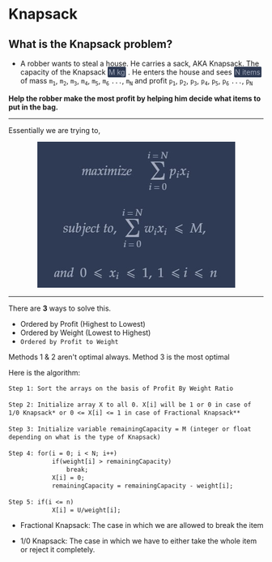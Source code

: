 # Knapsack


## What is the Knapsack problem?

 
- A robber wants to steal a house. He carries a sack, AKA Knapsack. The capacity of the Knapsack <mark style="background-color: #2F3B54; color:#A2AABC; border-radius:2px; padding:2px">M kg</mark> . He enters the house and sees <mark style="background-color: #2F3B54; color:#A2AABC; border-radius:2px; padding:2px">N items</mark>
 of mass    `m`<sub>`1`</sub>, `m`<sub>`2`</sub>, `m`<sub>`3`</sub>, `m`<sub>`4`</sub>, `m`<sub>`5`</sub>, `m`<sub>`6`</sub> `...`, `m`<sub>`N`</sub>
 and profit   `p`<sub>`1`</sub>, `p`<sub>`2`</sub>, `p`<sub>`3`</sub>, `p`<sub>`4`</sub>, `p`<sub>`5`</sub>, `p`<sub>`6`</sub> `...`, `p`<sub>`N`</sub>

<strong> Help the robber make the most profit by helping him decide what items to put in the bag. </strong> 

<hr>

Essentially we are trying to,

<center>  

![](static/knapsack.jpg)

</center>

<hr>

There are **3** ways to solve this.

- Ordered by Profit (Highest to Lowest)
- Ordered by Weight (Lowest to Highest)
- ``` Ordered by Profit to Weight ```

Methods 1 & 2 aren't optimal always. Method 3 is the most optimal

Here is the algorithm:

```
Step 1: Sort the arrays on the basis of Profit By Weight Ratio

Step 2: Initialize array X to all 0. X[i] will be 1 or 0 in case of 1/0 Knapsack* or 0 <= X[i] <= 1 in case of Fractional Knapsack**

Step 3: Initialize variable remainingCapacity = M (integer or float depending on what is the type of Knapsack)

Step 4: for(i = 0; i < N; i++)
            if(weight[i] > remainingCapacity)
                break;
            X[i] = 0;
            remainingCapacity = remainingCapacity - weight[i];
        
Step 5: if(i <= n)
            X[i] = U/weight[i];
```


- Fractional Knapsack: The case in which we are allowed to break the item

- 1/0 Knapsack: The case in which we have to either take the whole item or reject it completely.


